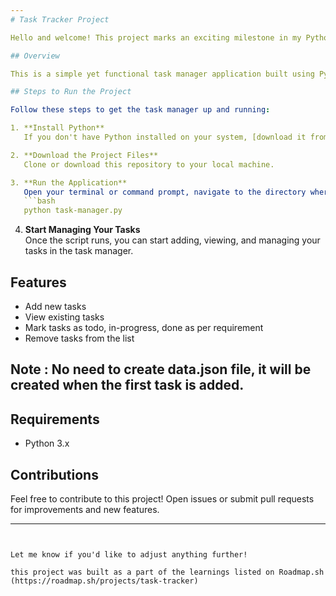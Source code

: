 ```yaml
---
# Task Tracker Project

Hello and welcome! This project marks an exciting milestone in my Python learning journey.

## Overview

This is a simple yet functional task manager application built using Python. You can use it to keep track of your tasks and stay organized. It's designed to be easy to use, helping you manage your to-do list efficiently.

## Steps to Run the Project

Follow these steps to get the task manager up and running:

1. **Install Python**  
   If you don't have Python installed on your system, [download it from the official Python website](https://www.python.org/downloads/) and install it.

2. **Download the Project Files**  
   Clone or download this repository to your local machine.

3. **Run the Application**  
   Open your terminal or command prompt, navigate to the directory where the `task-manager.py` file is located, and run the following command:
   ```bash
   python task-manager.py
   ```

4. **Start Managing Your Tasks**  
   Once the script runs, you can start adding, viewing, and managing your tasks in the task manager.

## Features

- Add new tasks
- View existing tasks
- Mark tasks as todo, in-progress, done as per requirement
- Remove tasks from the list

## Note : No need to create data.json file, it will be created when the first task is added.

## Requirements

- Python 3.x

## Contributions

Feel free to contribute to this project! Open issues or submit pull requests for improvements and new features.

---
```


Let me know if you'd like to adjust anything further!

this project was built as a part of the learnings listed on Roadmap.sh (https://roadmap.sh/projects/task-tracker)
